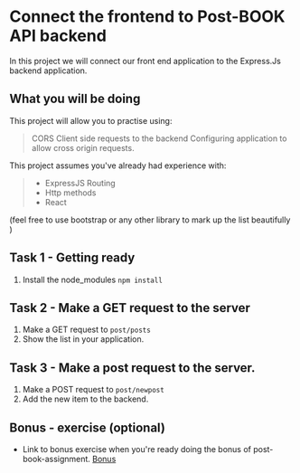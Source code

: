 # Connect the frontend to Post-BOOK API backend

In this project we will connect our front end application to the Express.Js backend application. 



## What you will be doing

This project will allow you to practise using:

> CORS 
> Client side requests to the backend
> Configuring application to allow cross origin requests. 

This project assumes you've already had experience with:

> - ExpressJS Routing
> - Http methods
> - React

(feel free to use bootstrap or any other library to mark up the list beautifully )


## Task 1 - Getting ready

1. Install the node_modules 
   `npm install`

## Task 2 - Make a GET request to the server 

1. Make a GET request to `post/posts`
2. Show the list in your application. 


## Task 3 - Make a post request to the server.

1. Make a POST request to `post/newpost`
2. Add the new item to the backend.  

## Bonus - exercise (optional)
- Link to bonus exercise when you're ready doing the bonus of post-book-assignment. 
  [Bonus](./BONUS.md) 








